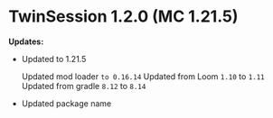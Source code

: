 # TwinSession 1.2.0 (MC 1.21.5)

**Updates:**

- Updated to 1.21.5
  
  Updated mod loader `to 0.16.14`
  Updated from Loom `1.10` to `1.11` 
  Updated from gradle `8.12` to `8.14`

- Updated package name